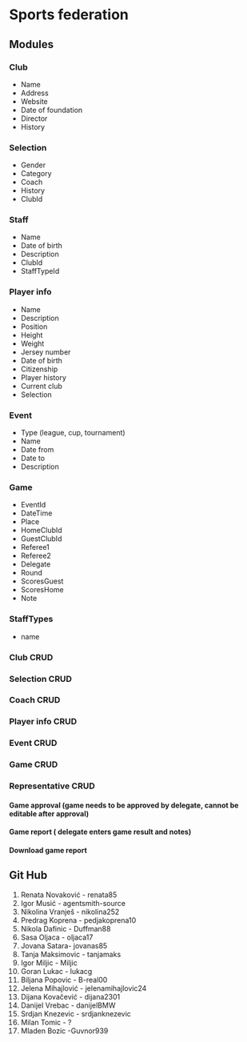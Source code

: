 # Sports federation

## Modules

### Club 
- Name
- Address
- Website
- Date of foundation
- Director
- History

### Selection
- Gender
- Category
- Coach
- History
- ClubId

### Staff 
- Name
- Date of birth
- Description
- ClubId
- StaffTypeId

### Player info 
- Name
- Description
- Position
- Height
- Weight
- Jersey number
- Date of birth
- Citizenship
- Player history
- Current club
- Selection 

### Event 
- Type (league, cup, tournament)
- Name
- Date from  
- Date to
- Description

### Game
- EventId
- DateTime
- Place
- HomeClubId
- GuestClubId
- Referee1 
- Referee2
- Delegate
- Round
- ScoresGuest
- ScoresHome
- Note

### StaffTypes
- name

### Club CRUD
### Selection CRUD
### Coach CRUD
### Player info CRUD
### Event CRUD
### Game CRUD
### Representative CRUD

#### Game approval (game needs to be approved by delegate, cannot be editable after approval)
#### Game report ( delegate enters game result and notes)
#### Download game report

## Git Hub
1. Renata Novaković -  renata85 
2. Igor Musić - agentsmith-source
3. Nikolina Vranješ  - nikolina252 
4. Predrag Koprena  - pedjakoprena10
5. Nikola Dafinic - Duffman88
6. Sasa Oljaca  - oljaca17
7. Jovana Satara- jovanas85
8. Tanja Maksimovic - tanjamaks
9. Igor Miljic - Miljic 
10. Goran Lukac - lukacg
11. Biljana Popovic - B-real00
12. Jelena Mihajlović - jelenamihajlovic24
13. Dijana Kovačević - dijana2301 
14. Danijel Vrebac - danijelBMW
15. Srdjan Knezevic - srdjanknezevic
16. Milan Tomic - ?
17. Mladen Bozic -Guvnor939

